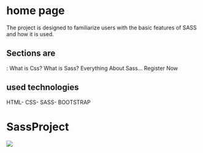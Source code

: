 <h1>home page</h1>
The project is designed to familiarize users with the basic features of SASS and how it is used. 
<h2>Sections are</h2> :
What is Css? 
What is Sass?
Everything About Sass... 
Register Now

<h2>used technologies</h2>
HTML- CSS- SASS- BOOTSTRAP



<h1>SassProject</h1>

<img src="/images/html-scss.gif"/>
